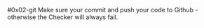 #0x02-git
Make sure your commit and push your code to Github - otherwise the Checker will always fail.